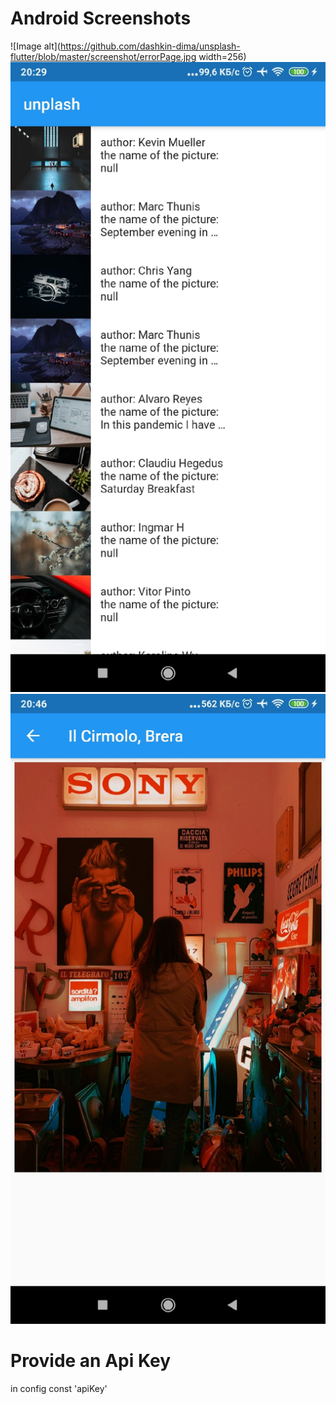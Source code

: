 # Android Screenshots
![Image alt](https://github.com/dashkin-dima/unsplash-flutter/blob/master/screenshot/errorPage.jpg width=256)
![Image alt](https://github.com/dashkin-dima/unsplash-flutter/blob/master/screenshot/firstPage.jpg)
![Image alt](https://github.com/dashkin-dima/unsplash-flutter/blob/master/screenshot/secondPage.jpg)

# Provide an Api Key
in config const 'apiKey' 
